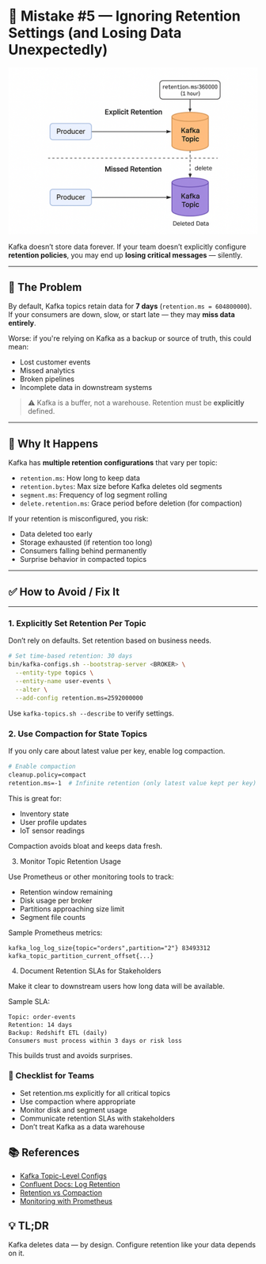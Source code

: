 # 📝 Mistake #5 — Ignoring Retention Settings (and Losing Data Unexpectedly)

![Kafka Retention Diagram](../Images/kafka-retention-settings.png)

Kafka doesn’t store data forever. If your team doesn’t explicitly configure **retention policies**, you may end up **losing critical messages** — silently.

---

## 🔴 The Problem

By default, Kafka topics retain data for **7 days** (`retention.ms = 604800000`). If your consumers are down, slow, or start late — they may **miss data entirely**.

Worse: if you're relying on Kafka as a backup or source of truth, this could mean:

- Lost customer events  
- Missed analytics  
- Broken pipelines  
- Incomplete data in downstream systems

> ⚠️ Kafka is a buffer, not a warehouse. Retention must be **explicitly** defined.

---

## 🧯 Why It Happens

Kafka has **multiple retention configurations** that vary per topic:

- `retention.ms`: How long to keep data  
- `retention.bytes`: Max size before Kafka deletes old segments  
- `segment.ms`: Frequency of log segment rolling  
- `delete.retention.ms`: Grace period before deletion (for compaction)

If your retention is misconfigured, you risk:

- Data deleted too early  
- Storage exhausted (if retention too long)  
- Consumers falling behind permanently  
- Surprise behavior in compacted topics

---

## ✅ How to Avoid / Fix It

---

### 1. **Explicitly Set Retention Per Topic**

Don’t rely on defaults. Set retention based on business needs.

```bash
# Set time-based retention: 30 days
bin/kafka-configs.sh --bootstrap-server <BROKER> \
  --entity-type topics \
  --entity-name user-events \
  --alter \
  --add-config retention.ms=2592000000
```
Use `kafka-topics.sh --describe` to verify settings.


### 2. Use Compaction for State Topics

If you only care about latest value per key, enable log compaction.

```bash
# Enable compaction
cleanup.policy=compact
retention.ms=-1  # Infinite retention (only latest value kept per key)
```
This is great for:

- Inventory state
- User profile updates
- IoT sensor readings

Compaction avoids bloat and keeps data fresh.

3. Monitor Topic Retention Usage

Use Prometheus or other monitoring tools to track:

- Retention window remaining
- Disk usage per broker
- Partitions approaching size limit
- Segment file counts

Sample Prometheus metrics:
```arduino
kafka_log_log_size{topic="orders",partition="2"} 83493312
kafka_topic_partition_current_offset{...}
```

4. Document Retention SLAs for Stakeholders

Make it clear to downstream users how long data will be available.

Sample SLA:

```
Topic: order-events  
Retention: 14 days  
Backup: Redshift ETL (daily)  
Consumers must process within 3 days or risk loss
```

This builds trust and avoids surprises.

### 🧰 Checklist for Teams

- Set retention.ms explicitly for all critical topics
- Use compaction where appropriate
- Monitor disk and segment usage
- Communicate retention SLAs with stakeholders
- Don’t treat Kafka as a data warehouse

## 📚 References

- [Kafka Topic-Level Configs](https://kafka.apache.org/documentation/#topicconfigs)  
- [Confluent Docs: Log Retention](https://docs.confluent.io/platform/current/kafka/log-retention.html)  
- [Retention vs Compaction](https://www.confluent.io/blog/kafka-fastest-messaging-system/)  
- [Monitoring with Prometheus](https://github.com/danielqsj/kafka_exporter)


## 💡 TL;DR
Kafka deletes data — by design.
Configure retention like your data depends on it.





